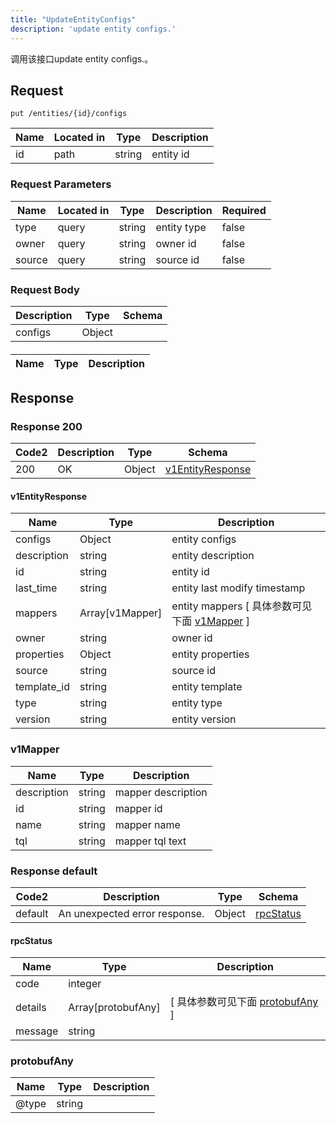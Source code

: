 ```yaml
---
title: "UpdateEntityConfigs"
description: 'update entity configs.'
---
```

调用该接口update entity configs.。

## Request


```
put /entities/{id}/configs
```

| Name | Located in | Type | Description | 
| ---- | ---------- | ----------- | ----------- | 
| id | path | string | entity id |  

###  Request Parameters

| Name | Located in | Type | Description |  Required |
| ---- | ---------- | ----------- | ----------- |  ---- |
| type | query | string | entity type |  false |
| owner | query | string | owner id |  false |
| source | query | string | source id |  false |

### Request Body 
| Description | Type | Schema |
| ----------- | ------ | ------ |
| configs | Object | [](#) |

#### 

| Name | Type | Description | 
| ---- | ---- | ----------- |  



## Response

### Response  200 
| Code2 | Description | Type | Schema |
| ---- | ----------- | ------ | ------ |
| 200 | OK | Object | [v1EntityResponse](#v1EntityResponse) |

#### v1EntityResponse

| Name | Type | Description | 
| ---- | ---- | ----------- |    
| configs | Object | entity configs   |      
| description | string | entity description |      
| id | string | entity id |      
| last_time | string | entity last modify timestamp |          
| mappers | Array[v1Mapper] | entity mappers [ 具体参数可见下面 [v1Mapper](#v1Mapper) ] |       
| owner | string | owner id |     
| properties | Object | entity properties   |      
| source | string | source id |      
| template_id | string | entity template |      
| type | string | entity type |      
| version | string | entity version |   

### v1Mapper
| Name | Type | Description | 
| ---- | ---- | ----------- |     
| description | string | mapper description |      
| id | string | mapper id |      
| name | string | mapper name |      
| tql | string | mapper tql text |   



### Response  default 
| Code2 | Description | Type | Schema |
| ---- | ----------- | ------ | ------ |
| default | An unexpected error response. | Object | [rpcStatus](#rpcStatus) |

#### rpcStatus

| Name | Type | Description | 
| ---- | ---- | ----------- |     
| code | integer |  |          
| details | Array[protobufAny] |  [ 具体参数可见下面 [protobufAny](#protobufAny) ] |       
| message | string |  |   

### protobufAny
| Name | Type | Description | 
| ---- | ---- | ----------- |     
| @type | string |  |   



